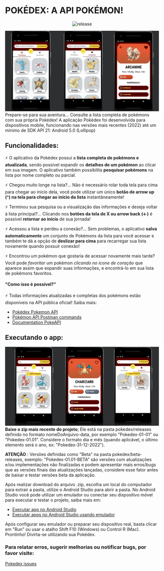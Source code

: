 # POKÉDEX: A API POKÉMON!

<p align="center">
  <img src="https://img.shields.io/github/v/release/BeatrizNataly/pokedex" alt="release"/>
</p>

![Screenshot da aplicação](https://raw.githubusercontent.com/BeatrizNataly/pokedex/main/screenshots/banner-pokedex.png)
Prepare-se para sua aventura... Consulte a lista completa de pokémons com sua própria Pokédex!
A aplicação Pokédex foi desenvolvida para dispositivos mobile, funcionando nas versões mais recentes (2022) até um mínimo de SDK API 21: Android 5.0 (Lollipop)

## Funcionalidades:
⚡️ O aplicativo da Pokédex possui a **lista completa de pokémons e atualizada**, sendo possível expandir os **detalhes de um pokémon** ao clicar em sua imagem. O aplicativo também possibilita **pesquisar pokémons** na lista por nome completo ou parcial.

⚡️ Chegou muito longe na lista?... Não é necessário rolar toda tela para cima para chegar ao início dela, você pode utilizar um único **botão de arrow up (^) na tela para chegar ao início da lista** instantâneamente!

⚡️ Terminou sua pesquisa ou a visualização das informações e deseja voltar à lista principal?... Clicando nos **botões da tela de X ou arrow back (<-)** é possível **retornar ao início** de sua jornada!

⚡️ Acessou a lista e perdeu a conexão?... Sem problemas, o aplicativo **salva automaticamente** um conjunto de Pokémons da lista para você acessar e também te dá a opção de **deslizar para cima** para recarregar sua lista novamente quando possuir conexão!

⚡️ Encontrou um pokémon que gostaria de acessar novamente mais tarde? Você pode *favoritar* um pokémon *clicando no ícone de coração* que aparece assim que expandir suas informações, e encontrá-lo em sua lista de pokémons favoritos.

#### "Como isso é possível?"
⚡️ Todas informações atualizadas e completas dos pokémons estão disponíveis na API pública oficial! Saiba mais:
* [Pokédex Pokemon API](https://api.pokemon.com/br/pokedex/)
* [Pokémon API Postman commands](https://documenter.getpostman.com/view/12403653/TVK8cLiK)
* [Documentation PokeAPI](https://pokeapi.co/docs/v2)

## Executando o app:
![Screenshot 2 da aplicação](https://raw.githubusercontent.com/BeatrizNataly/pokedex/main/screenshots/banner-pokedex2.png)
**Baixe o zip mais recente do projeto**; Ele está na pasta pokedex/releases definido no formato nomeDoArquivo-data, por exemplo "Pokedex-01-01" ou "Pokedex-01.01". Considere o formato dia e mês (quando aplicável, o último elemento será o ano, ex: "Pokedex-31-12-2022").

**ATENÇÃO** : Versões definidas como "Beta" na pasta pokedex/beta-releases, exemplo: "Pokedex-01.01-BETA" são versões com atualizações e/ou implementações não finalizadas e podem apresentar mais erros/bugs que as versões finais das atualizações lançadas, considere esse fator antes de baixar e testar versões beta da aplicação.

Após realizar download do arquivo .zip, escolha um local do computador para extrair a pasta, utilize o Android Studio para abrir a pasta.
No Android Studio você pode utilizar um emulador ou conectar seu dispositivo móvel para executar e testar o projeto, saiba mais em:

* [Executar app no Android Studio](https://developer.android.com/training/basics/firstapp/running-app?hl=pt-br#:~:text=No%20Android%20Studio%2C%20crie%20um,voc%C3%AA%20quer%20executar%20o%20app.)
* [Executar apps no Android Studio usando emulador](https://developer.android.com/studio/run/emulator?hl=pt-br)

Após configurar seu emulador ou preparar seu dispositivo real, basta clicar em "Run" ou usar o atalho Shift F10 (Windows) ou Control R (Mac). Prontinho! Divirta-se utilizando sua Pokédex.

### Para relatar erros, sugerir melhorias ou notificar bugs, por favor visite:
[Pokedex issues](https://github.com/BeatrizNataly/pokedex/issues)
